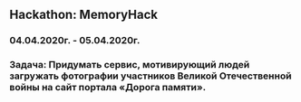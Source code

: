 ## Hackathon: MemoryHack 
### 04.04.2020г. - 05.04.2020г.
### Задача: Придумать сервис, мотивирующий людей загружать фотографии участников Великой Отечественной войны на сайт портала «Дорога памяти».
